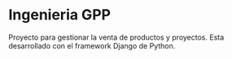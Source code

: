 # Ingenieria GPP
Proyecto para gestionar la venta de productos y proyectos.
Esta desarrollado con el framework Django de Python.